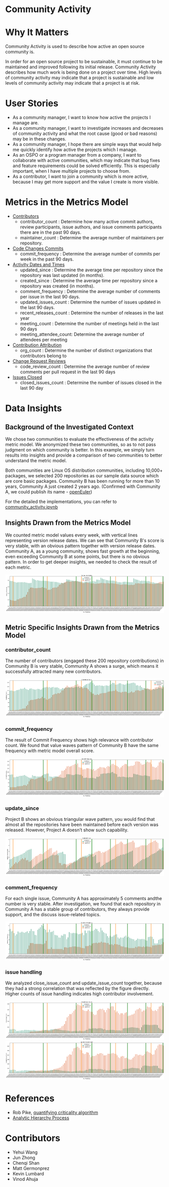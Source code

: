 # Community Activity

# Why It Matters
Community Activity is used to describe how active an open source community is.

In order for an open source project to be sustainable, it must continue to be maintained and improved following its initial release. Community Activity describes how much work is being done on a project over time. High levels of community activity may indicate that a project is sustainable and low levels of community activity may indicate that a project is at risk. 

# User Stories
- As a community manager, I want to know how active the projects I manage are.
- As a community manager, I want to investigate increases and decreases of community activity and what  the root cause (good or bad reasons) may be in these changes. 
- As a community manager, I hope there are simple ways that would help me quickly identify how active the projects which I manage.
- As an OSPO or a program manager from a company, I want to collaborate with active communities, which may indicate that bug fixes and feature requirements could be solved efficiently. This is especially important, when I have multiple projects to choose from. 
- As a contributor, I want to join a community which is more active, because I may get more support and the value I create is more visible.


# Metrics in the Metrics Model 
* [Contributors](https://chaoss.community/?p=3467)
    * contributor_count : Determine how many active commit authors, review participants, issue authors, and issue comments participants there are in the past 90 days.
    * maintainer_count : Determine the average number of maintainers per repository.
* [Code Changes Commits](TBD)
    * commit_frequency : Determine the average number of commits per week in the past 90 days.
* [Activity Dates and Times](https://chaoss.community/?p=3444)
    * updated_since : Determine the average time per repository since the repository was last updated (in months).
    * created_since : Determine the average time per repository since a repository was created (in months).
    * comment_frequency : Determine the average number of comments per issue in the last 90 days.
    * updated_issues_count : Determine the number of issues updated in the last 90 days.
    * recent_releases_count : Determine the number of releases in the last year
    * meeting_count : Determine the number of meetings held in the last 90 days
    * meeting_attendee_count: Determine the average number of attendees per meeting
* [Contribution Attribution](https://chaoss.community/?p=3616) 
    * org_count : Determine the number of distinct organizations that contributors belong to
* [Change Request Reviews](TBD)
    * code_review_count : Determine the average number of review comments per pull request in the last 90 days
* [Issues Closed](https://chaoss.community/?p=3633)
    * closed_issues_count : Determine the number of issues closed in the last 90 day


# Data Insights 

## Background of the Investigated Context
We chose two communities to evaluate the effectiveness of the activity metric model. We anonymized these two communities, so as to not pass judgment on which community is better. In this example, we simply turn results into insights and provide a comparison of two communities to better understand the metric model. 

Both communities are Linux OS distribution communities, including 10,000+ packages, we selected 200 repositories as our sample data source which are core basic packages. Community B has been running for more than 10 years, Community A just created 2 years ago. (Confirmed with Community A, we could publish its name - [openEuler](https://www.openeuler.org/en/))

For the detailed the implementations, you can refer to [community_activity.ipynb](../implementations/linux-distributions/data-insight/community_activity.ipynb)

## Insights Drawn from the Metrics Model
We counted metric model values every week, with vertical lines representing version release dates. We can see that Community B's score is very stable, with an obvious pattern together with version release dates. Community A, as a young community, shows fast growth at the beginning, even exceeding Community B at some points, but there is no obvious pattern. In order to get deeper insights, we needed to check the result of each metric.

![overall-result](./images/overall-result.png)
 

## Metric Specific Insights Drawn from the Metrics Model

### contributor_count

The number of contributors (engaged these 200 repository contributions) in Community B is very stable,  Community A shows a surge, which means it successfully attracted many new contributors.

![contributor_count](./images/contributor_count.png)

### commit_frequency

The result of Commit Frequency shows high relevance with contributor count.  We found that value waves pattern of Community B have the same frequency with metric model overall score. 

![commit_frequency](./images/commit_frequency.png)

### update_since

Project B shows an obvious triangular wave pattern, you would find that almost all the repositories have been maintained before each version was released. However, Project A doesn’t show such capability. 

![update_since](./images/update_since.png)

### comment_frequency

For each single issue, Community A has approximately 5 comments andthe number is very stable. After investigation, we found that each repository in Community A has a stable group of contributors, they always provide support, and the discuss issue-related topics.

![comment_frequency](./images/comment_frequency.png)


### issue handling

We analyzed close_issue_count and update_issue_count together, because they had a strong correlation that was reflected by the figure directly. Higher counts of issue handling indicates high contributor involvement. 

![close_issue_count](./images/close_issue_count.png)
![update_issue_count](./images/updated_issues_count.png)

# References

* Rob Pike, [quantifying criticality algorithm](https://github.com/ossf/criticality_score/blob/main/Quantifying_criticality_algorithm.pdf)
* [Analytic Hierarchy Process](https://en.wikipedia.org/wiki/Analytic_hierarchy_process)

# Contributors 
* Yehui Wang
* Jun Zhong
* Chenqi Shan
* Matt Germonprez
* Kevin Lumbard
* Vinod Ahuja
